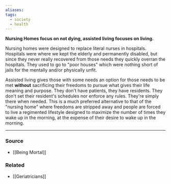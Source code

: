 ```yaml
---
aliases: 
tags:
  - society
  - health
---
```

**Nursing Homes focus on not dying, assisted living focuses on living.**

Nursing homes were designed to replace literal nurses in hospitals. Hospitals were where we kept the elderly and permanently disabled, but since they never really recovered from those needs they quickly overran the hospitals. They used to go to "poor houses" which were nothing short of jails for the mentally and/or physically unfit.

Assisted living gives those with some needs an option for those needs to be met **without** sacrificing their freedoms to pursue what gives their life meaning and purpose. They don't have patients, they have residents. They don't set their resident's schedules nor enforce any rules. They're simply there when needed. This is a much preferred alternative to that of the "nursing home" where freedoms are stripped away and people are forced to live a regimented lifestyle designed to maximize the number of times they wake up in the morning, at the expense of their desire to wake up in the morning.

---

### Source
- [[Being Mortal]]

### Related
- [[Geriatricians]]